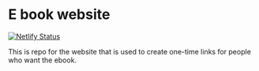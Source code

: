 # E book website
[![Netlify Status](https://api.netlify.com/api/v1/badges/3e1b110f-cd54-4580-8a15-4dbc962b8ebf/deploy-status)](https://app.netlify.com/sites/prismatic-raindrop-3ae985/deploys)

This is repo for the website that is used to create one-time links for people who want the ebook.
